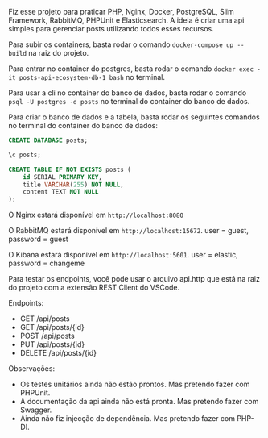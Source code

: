 Fiz esse projeto para praticar PHP, Nginx, Docker, PostgreSQL, Slim Framework, RabbitMQ, PHPUnit e Elasticsearch. 
A ideia é criar uma api simples para gerenciar posts utilizando todos esses recursos.

Para subir os containers, basta rodar o comando `docker-compose up --build` na raiz do projeto.

Para entrar no container do postgres, basta rodar o comando `docker exec -it posts-api-ecosystem-db-1 bash` no terminal.

Para usar a cli no container do banco de dados, basta rodar o comando `psql -U postgres -d posts` no terminal do container do banco de dados.

Para criar o banco de dados e a tabela, basta rodar os seguintes comandos no terminal do container do banco de dados:
```sql
CREATE DATABASE posts;

\c posts;

CREATE TABLE IF NOT EXISTS posts (
    id SERIAL PRIMARY KEY,
    title VARCHAR(255) NOT NULL,
    content TEXT NOT NULL
);
```
O Nginx estará disponível em `http://localhost:8080` 

O RabbitMQ estará disponível em  `http://localhost:15672`. user = guest, password = guest

O Kibana estará disponível em `http://localhost:5601`. user = elastic, password = changeme

Para testar os endpoints, você pode usar o arquivo api.http que está na raiz do projeto com a extensão REST Client do VSCode.

Endpoints:
- GET /api/posts
- GET /api/posts/{id}
- POST /api/posts
- PUT /api/posts/{id}
- DELETE /api/posts/{id}

Observações: 
- Os testes unitários ainda não estão prontos. Mas pretendo fazer com PHPUnit.
- A documentação da api ainda não está pronta. Mas pretendo fazer com Swagger.
- Ainda não fiz injecção de dependência. Mas pretendo fazer com PHP-DI.
